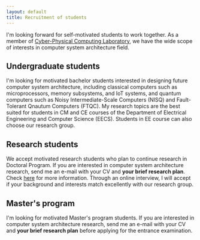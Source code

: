 ```yaml
---
layout: default
title: Recruitment of students
---
```


I'm looking forward for self-motivated students to work together.
As a member of [Cyber-Physical Computing Laboratory](https://cpc.ait.kyushu-u.ac.jp/), we have the wide scope of interests in computer system architecture field.

## Undergraduate students

I'm looking for motivated bachelor students interested in designing future computer system architecture, including classical computers such as microprocessors, memory subsystems, and IoT systems, and quantum computers such as Noisy Intermediate-Scale Computers (NISQ) and Fault-Tolerant Qnautum Computers (FTQC).
My research topics are the best suited for students in CM and CE courses of the Department of Electrical Engineering and Computer Science (EECS).
Students in EE course can also choose our research group.

## Research students

We accept motivated research students who plan to continue research in Doctoral Program.
If you are interested in computer system architecture research, send me an e-mail with your CV and __your brief research plan__.
Check [here](https://www.isee.kyushu-u.ac.jp/e/research_student.html) for more information.
Through an online interview, I will accept if your background and interests match excellently with our research group.

## Master's program

I'm looking for motivated Master's program students.
If you are interested in computer system architecture research, send me an e-mail with your CV and __your brief research plan__ before applying for the entrance examination.

<!--
## Doctoral Program
-->

